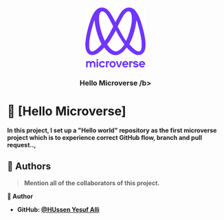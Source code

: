 <a name="readme-top"></a>

<div align="center">
  <!-- microverse welcome logo. -->
  <img src="murple_logo.png" alt="logo" width="140"  height="auto" />
  <br/>

  <h3><b> Hello Microverse /b></h3>

</div>

<!-- PROJECT DESCRIPTION -->

# 📖 [Hello Microverse] <a name="about-project"></a>

In this project, I set up a "Hello world" repository as the first microverse project which is to experience correct GitHub flow, branch and pull request..,


<!-- AUTHOR -->

## 👥 Authors <a name="authors"></a>

> Mention all of the collaborators of this project.

👤 **Author**

- GitHub: [@HUssen Yesuf Alli](https://github.com/hussenyesufalli@gmail.com)

